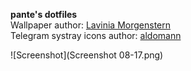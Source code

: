 **pante's dotfiles**  
Wallpaper author: [Lavinia Morgenstern](https://www.pexels.com/photo/backlit-dark-foggy-gloomy-558478/)  
Telegram systray icons author: [aldomann](https://github.com/aldomann/telegram-systray-icons)  

![Screenshot](Screenshot 08-17.png)